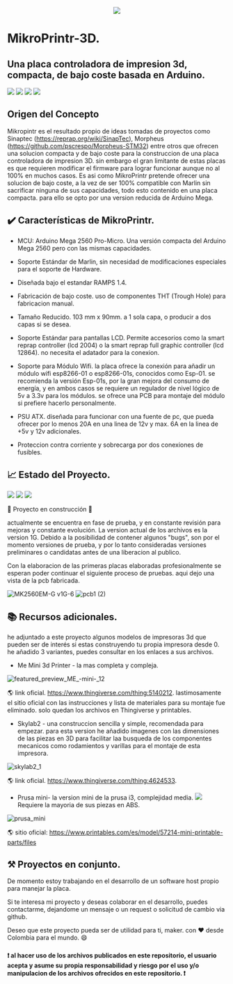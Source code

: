 <p align="center">
<img src=https://github.com/Lmart89/MikroPrintr-3D/assets/42391946/adc98b10-5be8-494d-9cd8-6f2932e612d1">
</p>

# MikroPrintr-3D.
## Una placa controladora de impresion 3d, compacta, de bajo coste basada en Arduino.

<p align="center">

   <img src="https://img.shields.io/badge/STATUS-EN%20DESAROLLO-green"> <img src="https://img.shields.io/github/license/Lmart89/Mikroprintr-3D"> <img src="https://img.shields.io/badge/Basado_en-Arduino-blue"> <img src="https://img.shields.io/github/forks/Lmart89/MikroPrintr-3D?color=green">

</p>

## Origen del Concepto

Mikropintr es el resultado propio de ideas tomadas de proyectos como Sinaptec (https://reprap.org/wiki/SinapTec), Morpheus (https://github.com/pscrespo/Morpheus-STM32) entre otros que ofrecen una solucion compacta y de bajo coste para la construccion de una placa controladora de impresion 3D. sin embargo el gran limitante de estas placas es que requieren modificar el firmware para lograr funcionar aunque no al 100% en muchos casos.
Es asi como MikroPrintr pretende ofrecer una solucion de bajo coste, a la vez de ser 100% compatible con Marlin sin sacrificar ninguna de sus capacidades, todo esto contenido en una placa compacta. para ello se opto por una version reducida de Arduino Mega.

## :heavy_check_mark: Características de MikroPrintr.

- MCU: Arduino Mega 2560 Pro-Micro. Una versión compacta del Arduino Mega 2560 pero con las mismas capacidades.

- Soporte Estándar de Marlin, sin necesidad de modificaciones especiales para el soporte de Hardware. 

- Diseñada bajo el estandar RAMPS 1.4.

- Fabricación de bajo coste. uso de componentes THT (Trough Hole) para fabricacion manual. 

- Tamaño Reducido. 103 mm x 90mm. a 1 sola capa, o producir a dos capas si se desea.

- Soporte Estándar para pantallas LCD. Permite accesorios como la smart reprap controller (lcd 2004) o la smart reprap full graphic controller (lcd 12864). no necesita el adatador para la conexion.
  
- Soporte para Módulo Wifi. la placa ofrece la conexión para añadir un módulo wifi esp8266-01 o esp8266-01s, conocidos como Esp-01. se recomienda la versión Esp-01s, por la gran mejora del consumo de energía, y en ambos casos se requiere un regulador de nivel lógico de 5v a 3.3v para los módulos. se ofrece una PCB para montaje del módulo si prefiere hacerlo personalmente. 

- PSU ATX. diseñada para funcionar con una fuente de pc, que pueda ofrecer por lo menos 20A en una linea de 12v y max. 6A en la linea de +5v y 12v adicionales.

- Proteccion contra corriente y sobrecarga por dos conexiones de fusibles. 


## :chart_with_upwards_trend: Estado del Proyecto.

<img src="https://img.shields.io/badge/STATUS:-%20ACTIVO-green"> <img src="https://img.shields.io/github/last-commit/Lmart89/mikroprintr-3D/main"> <img src="https://img.shields.io/badge/Work%20in%20_Progress-8A2BE2"> 

:construction: Proyecto en construcción :construction:

actualmente se encuentra en fase de prueba, y en constante revisión para mejoras y constante evolución.
La version actual de los archivos es la version 1G. Debido a la posibilidad de contener algunos "bugs", son por el momento versiones de prueba,
y por lo tanto consideradas versiones preliminares o candidatas antes de una liberacion al publico.

Con la elaboracion de las primeras placas elaboradas profesionalmente se esperan poder continuar el siguiente proceso de pruebas. aqui dejo una vista de la pcb fabricada.

![MK2560EM-G v1G-6](https://github.com/Lmart89/MikroPrintr-3D/assets/42391946/b7758e84-6ec3-454d-9e4d-8ec850b0c561) ![pcb1 (2)](https://github.com/Lmart89/MikroPrintr-3D/assets/42391946/c738c8f0-bd2f-444a-a74a-e2b8dbaf5939)







## :books: Recursos adicionales.

he adjuntado a este proyecto algunos modelos de impresoras 3d que pueden ser de interés si estas construyendo tu propia impresora desde 0. he añadido 3 variantes, puedes consultar en los enlaces a sus archivos.

- Me Mini 3d Printer - la mas completa y compleja.
  
 ![featured_preview_ME_-_mini_-_12](https://github.com/Lmart89/MikroPrintr-3D/assets/42391946/46812bdc-8866-457e-95c1-b1a581d16094)

:earth_americas: link oficial. https://www.thingiverse.com/thing:5140212. lastimosamente el sitio oficial con las instrucciones y lista de materiales para su montaje fue eliminado. solo quedan los archivos en Thingiverse y printables.

- Skylab2 - una construccion sencilla y simple, recomendada para empezar. 
para esta version he añadido imagenes con las dimensiones de las piezas en 3D para facilitar laa busqueda de los componentes mecanicos como rodamientos y varillas para el montaje de esta impresora.

![skylab2_1](https://github.com/Lmart89/MikroPrintr-3D/assets/42391946/04487701-f611-479c-83f3-e13e89c8b58e)

:earth_americas: link oficial. https://www.thingiverse.com/thing:4624533.

- Prusa mini- la version mini de la prusa i3, complejidad media.
  <img src="https://img.shields.io/badge/IMPORTANTE-blue"> Requiere la mayoria de sus piezas en ABS. 

![prusa_mini](https://github.com/Lmart89/MikroPrintr-3D/assets/42391946/c5f544c7-e0e4-4b27-9812-66b6006dfd71)


🌎 sitio oficial: https://www.printables.com/es/model/57214-mini-printable-parts/files


## :hammer_and_pick: Proyectos en conjunto. 
De momento estoy trabajando en el desarrollo de un software host propio para manejar la placa.

Si te interesa mi proyecto y deseas colaborar en el desarrollo, puedes contactarme, dejandome un mensaje o un request o solicitud de cambio via github.

Deseo que este proyecto pueda ser de utilidad para ti, maker. con :heart: desde Colombia para el mundo. :smile:

### <h4> :heavy_exclamation_mark: al hacer uso de los archivos publicados en este repositorio, el usuario acepta y asume su propia responsabilidad y riesgo por el uso y/o manipulacion de los archivos ofrecidos en este repositorio. :heavy_exclamation_mark: </h>

